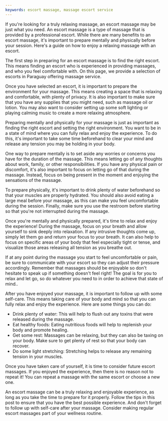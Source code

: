 ```yaml
---
keywords: escort massage, massage escort service
---
```

If you're looking for a truly relaxing massage, an escort massage may be just what you need. An escort massage is a type of massage that is provided by a professional escort. While there are many benefits to an escort massage, it's important to prepare mentally and physically before your session. Here's a guide on how to enjoy a relaxing massage with an escort.

The first step in preparing for an escort massage is to find the right escort. This means finding an escort who is experienced in providing massages, and who you feel comfortable with. On this page, we provide a selection of escorts in Paraguay offering massage service.

Once you have selected an escort, it is important to prepare the environment for your massage. This means creating a space that is relaxing and comfortable, with plenty of privacy. It is also important to make sure that you have any supplies that you might need, such as massage oil or lotion. You may also want to consider setting up some soft lighting or playing calming music to create a more relaxing atmosphere.

Preparing mentally and physically for your massage is just as important as finding the right escort and setting the right environment. You want to be in a state of mind where you can fully relax and enjoy the experience. To do this, it's important to take some time beforehand to clear your mind and release any tension you may be holding in your body.

One way to prepare mentally is to set aside any worries or concerns you have for the duration of the massage. This means letting go of any thoughts about work, family, or other responsibilities. If you have any physical pain or discomfort, it's also important to focus on letting go of that during the massage. Instead, focus on being present in the moment and enjoying the sensations of the massage.

To prepare physically, it's important to drink plenty of water beforehand so that your muscles are properly hydrated. You should also avoid eating a large meal before your massage, as this can make you feel uncomfortable during the session. Finally, make sure you use the restroom before starting so that you're not interrupted during the massage.

Once you're mentally and physically prepared, it's time to relax and enjoy the experience! During the massage, focus on your breath and allow yourself to sink deeply into relaxation. If any intrusive thoughts come up, simply let them go and return your focus to your breath. It can also help to focus on specific areas of your body that feel especially tight or tense, and visualize those areas releasing all tension as you breathe out.

If at any point during the massage you start to feel uncomfortable or pain, be sure to communicate with your escort so they can adjust their pressure accordingly. Remember that massages should be enjoyable so don't hesitate to speak up if something doesn't feel right! The goal is for you to relax and let go, so do whatever you need to in order to achieve that state of mind..

After you have enjoyed your massage, it is important to follow up with some self-care. This means taking care of your body and mind so that you can fully relax and enjoy the experience. Here are some things you can do:
- Drink plenty of water: This will help to flush out any toxins that were released during the massage.
- Eat healthy foods: Eating nutritious foods will help to replenish your body and promote healing.
- Get some rest: Massages can be relaxing, but they can also be taxing on your body. Make sure to get plenty of rest so that your body can recover.
- Do some light stretching: Stretching helps to release any remaining tension in your muscles.

Once you have taken care of yourself, it is time to consider future escort massages. If you enjoyed the experience, then there is no reason not to repeat it! You can repeat a massage with the same escort or choose a new one.

An escort massage can be a truly relaxing and enjoyable experience, as long as you take the time to prepare for it properly. Follow the tips in this post to ensure that you have the best possible experience. And don't forget to follow up with self-care after your massage. Consider making regular escort massages part of your wellness routine.